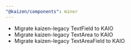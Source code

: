 ```yaml
---
"@kaizen/components": minor
---
```


- Migrate kaizen-legacy TextField to KAIO
- Migrate kaizen-legacy TextArea to KAIO
- Migrate kaizen-legacy TextAreaField to KAIO

